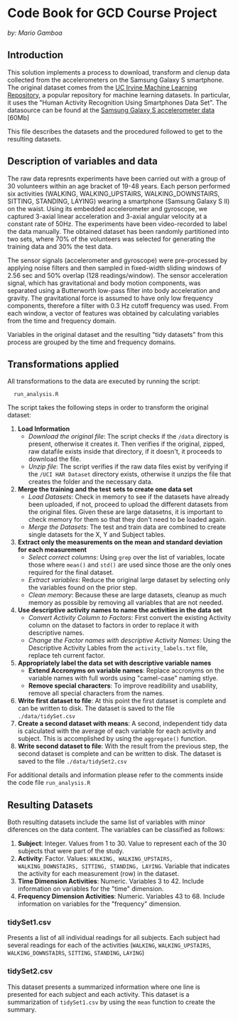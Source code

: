 Code Book for GCD Course Project
==================
<i>by: Mario Gamboa</i>

## Introduction

This solution implements a process to download, transform and clenup data collected from the accelerometers on the Samsung Galaxy S smartphone. The original dataset comes from the [UC Irvine Machine
Learning Repository](http://archive.ics.uci.edu/ml/), a popular repository for machine learning
datasets. In particular, it uses the "Human Activity Recognition Using Smartphones Data Set". The datasource can be found at the [Samsung Galaxy S accelerometer data](https://d396qusza40orc.cloudfront.net/getdata%2Fprojectfiles%2FUCI%20HAR%20Dataset.zip) [60Mb]

This file describes the datasets and the procedured followed to get to the resulting datasets.


## Description of variables and data

The raw data represnts experiments have been carried out with a group of 30 volunteers within an age bracket of 19-48 years. Each person performed six activities (WALKING, WALKING_UPSTAIRS, WALKING_DOWNSTAIRS, SITTING, STANDING, LAYING) wearing a smartphone (Samsung Galaxy S II) on the waist. Using its embedded accelerometer and gyroscope, we captured 3-axial linear acceleration and 3-axial angular velocity at a constant rate of 50Hz. The experiments have been video-recorded to label the data manually. The obtained dataset has been randomly partitioned into two sets, where 70% of the volunteers was selected for generating the training data and 30% the test data.

The sensor signals (accelerometer and gyroscope) were pre-processed by applying noise filters and then sampled in fixed-width sliding windows of 2.56 sec and 50% overlap (128 readings/window). The sensor acceleration signal, which has gravitational and body motion components, was separated using a Butterworth low-pass filter into body acceleration and gravity. The gravitational force is assumed to have only low frequency components, therefore a filter with 0.3 Hz cutoff frequency was used. From each window, a vector of features was obtained by calculating variables from the time and frequency domain. 

Variables in the original dataset and the resulting "tidy datasets" from this process are grouped by the time and frequency domains.


## Transformations applied

All transformations to the data are executed by running the script:

      run_analysis.R

The script takes the following steps in order to transform the original dataset:

1.    **Load Information**
      * _Download the original file_: The script checks if the `/data` directory is present, otherwise it creates it. Then verifies if the original, zipped, raw datafile exists inside that directory, if it doesn't, it proceeds to download the file.
      * _Unzip file_: The script verifies if the raw data files exist by verifying if the `/UCI HAR Dataset` directory exists, otherwise it unzips the file that creates the folder and the necessary data.
2.    **Merge the training and the test sets to create one data set**
      * _Load Datasets_: Check in memory to see if the datasets have already been uploaded, if not, proceed to upload the different datasets from the original files. Given these are large datasetns, it is important to check memory for them so that they don't need to be loaded again.
      * _Merge the Datasets_: The test and train data are combined to create single datasets for the X, Y and Subject tables.
3.    **Extract only the measurements on the mean and standard deviation for each measurement**
      * _Select correct columns_: Using `grep` over the list of variables, locate those where `mean()` and `std()` are used since those are the only ones required for the final dataset.
      * _Extract variables_: Reduce the original large dataset by selecting only the variables found on the prior step.
      * _Clean memory_: Because these are large datasets, cleanup as much memory as possible by removing all variables that are not needed.
4.    **Use descriptive activity names to name the activities in the data set**
      * _Convert Activity Column to Factors_: First convert the existing Activity column on the dataset to factors in order to replace it with descriptive names.
      * _Change the Factor names with descriptive Activity Names_: Using the Descriptive Activity Lables from the `activity_labels.txt` file, replace teh current factor.
5.    **Appropriately label the data set with descriptive variable names**
      * <b>Extend Accronyms on variable names</b>: Replace accronyms on the variable names with full words using "camel-case" naming stlye.<br>
      * <b>Remove special characters</b>: To improve readibility and usability, remove all special characters from the names.
6.    **Write first dataset to file**: At this point the first dataset is complete and can be written to disk. The dataset is saved to the file `./data/tidySet.csv`
7.    **Create a second dataset with means**: A second, independent tidy data is calculated with the average of each variable for each activity and subject. This is accomplished by using the `aggregate()` function.
8.    **Write second dataset to file**: With the result from the previous step, the second dataset is complete and can be written to disk. The dataset is saved to the file `./data/tidySet2.csv`

For additional details and information please refer to the comments inside the code file `run_analysis.R`

## Resulting Datasets

Both resulting datasets include the same list of variables with minor diferences on the data content. The variables can be classified as follows:
1.    **Subject**: Integer. Values from 1 to 30. Value to represent each of the 30 subjects that were part of the study.
2.    **Activity**: Factor. Values: `WALKING, WALKING_UPSTAIRS, WALKING_DOWNSTAIRS, SITTING, STANDING, LAYING`. Variable that indicates the activity for each measurement (row) in the dataset.
3.    **Time Dimension Activities**: Numeric. Variables 3 to 42. Include information on variables for the "time" dimension.
4.    **Frequency Dimension Activities**: Numeric. Variables 43 to 68. Include information on variables for the "frequency" dimension.

### tidySet1.csv
Presents a list of all individual readings for all subjects. Each subject had several readings for each of the activities (`WALKING`, `WALKING_UPSTAIRS`, `WALKING_DOWNSTAIRS`, `SITTING`, `STANDING`, `LAYING`)

### tidySet2.csv
This dataset presents a summarized information where one line is presented for each subject and each activity. This dataset is a summarization of `tidySet1.csv` by using the `mean` function to create the summary.

